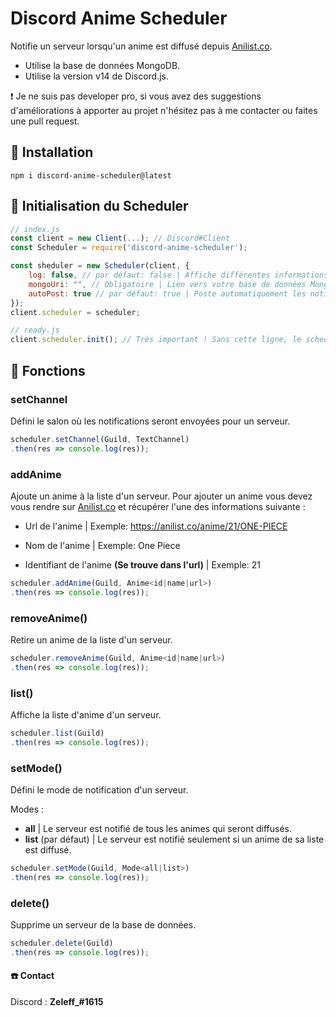 # Discord Anime Scheduler

Notifie un serveur lorsqu'un anime est diffusé depuis [Anilist.co](https://anilist.co).

- Utilise la base de données MongoDB.
- Utilise la version v14 de Discord.js.

❗ Je ne suis pas developer pro, si vous avez des suggestions d'améliorations à apporter au projet n'hésitez pas à me contacter ou faites une pull request.

## 📁 Installation
```
npm i discord-anime-scheduler@latest
```

## 🚦 Initialisation du Scheduler
```javascript
// index.js
const client = new Client(...); // Discord#Client
const Scheduler = require('discord-anime-scheduler');

const sheduler = new Scheduler(client, {
    log: false, // par défaut: false | Affiche différentes informations dans la console.
    mongoUri: "", // Obligatoire | Lien vers votre base de données MongoDB
    autoPost: true // par défaut: true | Poste automatiquement les notifications pour tous les serveurs de la base de données
});
client.scheduler = scheduler;

// ready.js
client.scheduler.init(); // Très important ! Sans cette ligne, le scheduler ne se démarrera pas.
```

## 🔧 Fonctions

### setChannel
Défini le salon où les notifications seront envoyées pour un serveur.
```javascript
scheduler.setChannel(Guild, TextChannel)
.then(res => console.log(res));
```

### addAnime
Ajoute un anime à la liste d'un serveur.
Pour ajouter un anime vous devez vous rendre sur [Anilist.co](https://anilist.co) et récupérer l'une des informations suivante :

- Url de l'anime | Exemple: https://anilist.co/anime/21/ONE-PIECE

- Nom de l'anime | Exemple: One Piece

- Identifiant de l'anime **(Se trouve dans l'url)** | Exemple: 21
 
```javascript
scheduler.addAnime(Guild, Anime<id|name|url>)
.then(res => console.log(res));
```

### removeAnime()
Retire un anime de la liste d'un serveur.

```javascript
scheduler.removeAnime(Guild, Anime<id|name|url>)
.then(res => console.log(res));
```

### list()
Affiche la liste d'anime d'un serveur.

```javascript
scheduler.list(Guild)
.then(res => console.log(res));
```

### setMode()
Défini le mode de notification d'un serveur.

Modes : 
- **all** | Le serveur est notifié de tous les animes qui seront diffusés.
- **list** (par défaut) | Le serveur est notifié seulement si un anime de sa liste est diffusé.

```javascript
scheduler.setMode(Guild, Mode<all|list>)
.then(res => console.log(res));
```

### delete()
Supprime un serveur de la base de données.

```javascript
scheduler.delete(Guild)
.then(res => console.log(res));
```


#### ☎️ Contact
Discord : **Zeleff_#1615**